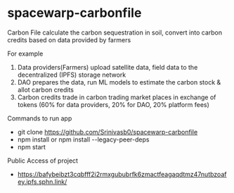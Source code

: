 # spacewarp-carbonfile

Carbon File calculate the carbon sequestration in soil, convert into carbon credits based on data provided by farmers

For example

1. Data providers(Farmers) upload satellite data, field data to the decentralized (IPFS) storage network
2. DAO prepares the data, run ML models to estimate the carbon stock & allot carbon credits
3. Carbon credits trade in carbon trading market places in exchange of tokens (60% for data providers, 20% for DAO, 20% platform fees)


Commands to run app
- git clone https://github.com/Srinivasb0/spacewarp-carbonfile
- npm install or npm install --legacy-peer-deps
- npm start

Public Access of project
- https://bafybeibzt3cqbfff2i2rmxgububrfk6zmactfeagaqdtmz47nutbzoafey.ipfs.sphn.link/

